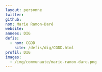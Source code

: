 ```yaml
---
layout: personne
twitter: 
github: 
nom: Marie Ramon-Daré
website: 
annees: DIG
defis: 
  - nom: CGDD
    site: /defis/dig/CGDD.html
profil: DIG
images:
  - /img/communaute/marie-ramon-dare.png
---
```

